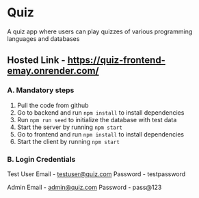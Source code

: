 # Quiz

A quiz app where users can play quizzes of various programming languages and databases

## Hosted Link - https://quiz-frontend-emay.onrender.com/

### A. Mandatory steps

1. Pull the code from github
2. Go to backend and run `npm install` to install dependencies
3. Run `npm run seed` to initialize the database with test data
4. Start the server by running `npm start`
5. Go to frontend and run `npm install` to install dependencies
6. Start the client by running `npm start`

### B. Login Credentials

Test User
Email - testuser@quiz.com
Password - testpassword

Admin
Email - admin@quiz.com
Password - pass@123
